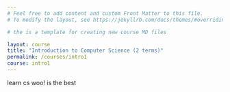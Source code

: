 ```yaml
---
# Feel free to add content and custom Front Matter to this file.
# To modify the layout, see https://jekyllrb.com/docs/themes/#overriding-theme-defaults

# the is a template for creating new course MD files

layout: course
title: "Introduction to Computer Science (2 terms)"
permalink: /courses/intro1
course: intro1
---
```


learn cs woo! is the best
